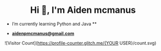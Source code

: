 <h1 align="center">Hi 👋, I'm Aiden mcmanus</h1>


-  I’m currently learning Python and Java **

-  **aidenpmcmanus@gmail.com**


![Visitor Count](https://profile-counter.glitch.me/{YOUR USER}/count.svg)

